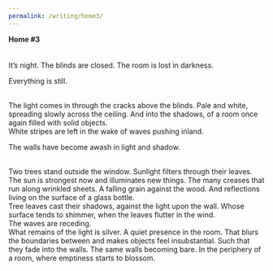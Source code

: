 ```yaml
---
permalink: /writing/home3/
---
```

**Home #3**  
<br/><br/>
It’s night. The blinds are closed. The room is lost in darkness.  
  
Everything is still.  

<br/>
The light comes in through the cracks above the blinds. Pale and  
white, spreading slowly across the ceiling. And into the shadows,  
of a room once again filled with solid objects.  

<br/>
White stripes are left in the wake of waves pushing inland.  
  
The walls have become awash in light and shadow.  

<br/>
Two trees stand outside the window. Sunlight filters through their  
leaves.  

<br/>
The sun is strongest now and illuminates new things. The many  
creases that run along wrinkled sheets. A falling grain against the  
wood. And reflections living on the surface of a glass bottle.  

<br/>
Tree leaves cast their shadows, against the light upon the wall.  
Whose surface tends to shimmer, when the leaves flutter in the  
wind.  

<br/>
The waves are receding.  

<br/>
What remains of the light is silver. A quiet presence in the room.  
That blurs the boundaries between and makes objects feel  
insubstantial. Such that they fade into the walls. The same walls  
becoming bare. In the periphery of a room, where emptiness starts  
to blossom.  